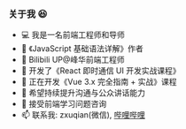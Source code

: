 ### 关于我 😆

- 💻 我是一名前端工程师和导师
- 🌱 《JavaScript 基础语法详解》作者
- 🌸 Bilibili UP@峰华前端工程师
- 🔭 开发了《React 即时通信 UI 开发实战课程》
- 🌲 正在开发《Vue 3.x 完全指南 + 实战》课程
- 🤔 希望持续提升沟通与公众讲话能力
- 💬 接受前端学习问题咨询
- 📫 联系我: zxuqian(微信), [哔哩哔哩](https://space.bilibili.com/302954484)
